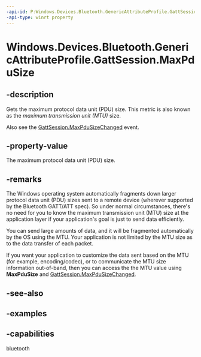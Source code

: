 ```yaml
---
-api-id: P:Windows.Devices.Bluetooth.GenericAttributeProfile.GattSession.MaxPduSize
-api-type: winrt property
---
```


<!-- Property syntax.
public ushort MaxPduSize { get; }
-->

# Windows.Devices.Bluetooth.GenericAttributeProfile.GattSession.MaxPduSize

## -description
Gets the maximum protocol data unit (PDU) size. This metric is also known as the *maximum transmission unit (MTU)* size.

Also see the [GattSession.MaxPduSizeChanged](/uwp/api/windows.devices.bluetooth.genericattributeprofile.gattsession.maxpdusizechanged) event.

## -property-value
The maximum protocol data unit (PDU) size.

## -remarks

The Windows operating system automatically fragments down larger protocol data unit (PDU) sizes sent to a remote device (wherever supported by the Bluetooth GATT/ATT spec). So under normal circumstances, there's no need for you to know the maximum transmission unit (MTU) size at the application layer if your application's goal is just to send data efficiently.

You can send large amounts of data, and it will be fragmented automatically by the OS using the MTU. Your application is not limited by the MTU size as to the data transfer of each packet.

If you want your application to customize the data sent based on the MTU (for example, encoding/codec), or to communicate the MTU size information out-of-band, then you can access the the MTU value using **MaxPduSize** and [GattSession.MaxPduSizeChanged](/uwp/api/windows.devices.bluetooth.genericattributeprofile.gattsession.maxpdusizechanged).

## -see-also

## -examples

## -capabilities
bluetooth